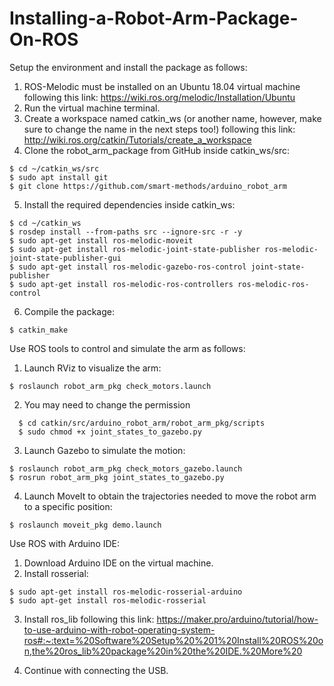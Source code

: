 # Installing-a-Robot-Arm-Package-On-ROS


Setup the environment and install the package as follows:
  1.	ROS-Melodic must be installed on an Ubuntu 18.04 virtual machine following this link: https://wiki.ros.org/melodic/Installation/Ubuntu 
  2.	Run the virtual machine terminal.
  3.	Create a workspace named catkin_ws (or another name, however, make sure to change the name in the next steps too!) following this link: http://wiki.ros.org/catkin/Tutorials/create_a_workspace 
  4.	Clone the robot_arm_package from GitHub inside catkin_ws/src:
  ```
  $ cd ~/catkin_ws/src
  $ sudo apt install git
  $ git clone https://github.com/smart-methods/arduino_robot_arm
  ```
  5.	Install the required dependencies inside catkin_ws:
  ```
  $ cd ~/catkin_ws
  $ rosdep install --from-paths src --ignore-src -r -y
  $ sudo apt-get install ros-melodic-moveit
  $ sudo apt-get install ros-melodic-joint-state-publisher ros-melodic-joint-state-publisher-gui
  $ sudo apt-get install ros-melodic-gazebo-ros-control joint-state-publisher
  $ sudo apt-get install ros-melodic-ros-controllers ros-melodic-ros-control
  ```
  6.	Compile the package:
  ```
  $ catkin_make
  ```
      
Use ROS tools to control and simulate the arm as follows:
  1.	Launch RViz to visualize the arm:
  ```
  $ roslaunch robot_arm_pkg check_motors.launch
  ```
  2.	You may need to change the permission 
  ```
	$ cd catkin/src/arduino_robot_arm/robot_arm_pkg/scripts
	$ sudo chmod +x joint_states_to_gazebo.py
  ```
  3. Launch Gazebo to simulate the motion:
  ```
  $ roslaunch robot_arm_pkg check_motors_gazebo.launch
  $ rosrun robot_arm_pkg joint_states_to_gazebo.py
  ```
  4.	Launch MoveIt to obtain the trajectories needed to move the robot arm to a specific position:
  ```
  $ roslaunch moveit_pkg demo.launch
  ```
      
Use ROS with Arduino IDE:
  1.	Download Arduino IDE on the virtual machine.
  2.	Install rosserial: 
  ```
  $ sudo apt-get install ros-melodic-rosserial-arduino
  $ sudo apt-get install ros-melodic-rosserial
  ```
  3.	Install ros_lib following this link: https://maker.pro/arduino/tutorial/how-to-use-arduino-with-robot-operating-system-ros#:~:text=%20Software%20Setup%20%201%20Install%20ROS%20on,the%20ros_lib%20package%20in%20the%20IDE.%20More%20 
  
  4.	Continue with connecting the USB.


